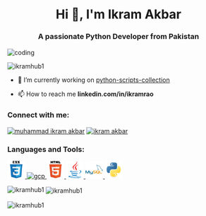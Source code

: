 <h1 align="center">Hi 👋, I'm Ikram Akbar</h1>
<h3 align="center">A passionate Python Developer from Pakistan</h3>
<img align="center" alt="coding" width="400" src="https://encrypted-tbn0.gstatic.com/images?q=tbn:ANd9GcRAzzOlWzYZeT9-HpLl7tQb_ZrPikOeKOyYRtXli10FgJ_yxSe_77U1U-_ork_tixsMVSw&usqp=CAU">
<p align="left"> <img src="https://komarev.com/ghpvc/?username=ikramhub1&label=Profile%20views&color=0e75b6&style=flat" alt="ikramhub1" /> </p>

- 🔭 I’m currently working on [python-scripts-collection](https://github.com/IkramHub1/python-scripts-collection.git)

- 📫 How to reach me **linkedin.com/in/ikramrao**

<h3 align="left">Connect with me:</h3>
<p align="left">
<a href="https://linkedin.com/in/muhammad ikram akbar" target="blank"><img align="center" src="https://raw.githubusercontent.com/rahuldkjain/github-profile-readme-generator/master/src/images/icons/Social/linked-in-alt.svg" alt="muhammad ikram akbar" height="30" width="40" /></a>
<a href="https://fb.com/ikram akbar" target="blank"><img align="center" src="https://raw.githubusercontent.com/rahuldkjain/github-profile-readme-generator/master/src/images/icons/Social/facebook.svg" alt="ikram akbar" height="30" width="40" /></a>
</p>

<h3 align="left">Languages and Tools:</h3>
<p align="left"> <a href="https://www.w3schools.com/css/" target="_blank" rel="noreferrer"> <img src="https://raw.githubusercontent.com/devicons/devicon/master/icons/css3/css3-original-wordmark.svg" alt="css3" width="40" height="40"/> </a> <a href="https://cloud.google.com" target="_blank" rel="noreferrer"> <img src="https://www.vectorlogo.zone/logos/google_cloud/google_cloud-icon.svg" alt="gcp" width="40" height="40"/> </a> <a href="https://www.w3.org/html/" target="_blank" rel="noreferrer"> <img src="https://raw.githubusercontent.com/devicons/devicon/master/icons/html5/html5-original-wordmark.svg" alt="html5" width="40" height="40"/> </a> <a href="https://www.java.com" target="_blank" rel="noreferrer"> <img src="https://raw.githubusercontent.com/devicons/devicon/master/icons/java/java-original.svg" alt="java" width="40" height="40"/> </a> <a href="https://www.mysql.com/" target="_blank" rel="noreferrer"> <img src="https://raw.githubusercontent.com/devicons/devicon/master/icons/mysql/mysql-original-wordmark.svg" alt="mysql" width="40" height="40"/> </a> <a href="https://www.python.org" target="_blank" rel="noreferrer"> <img src="https://raw.githubusercontent.com/devicons/devicon/master/icons/python/python-original.svg" alt="python" width="40" height="40"/> </a> </p>

<p><img align="left" src="https://github-readme-stats.vercel.app/api/top-langs?username=ikramhub1&show_icons=true&locale=en&layout=compact" alt="ikramhub1" /></p>

<p>&nbsp;<img align="center" src="https://github-readme-stats.vercel.app/api?username=ikramhub1&show_icons=true&locale=en" alt="ikramhub1" /></p>

<p><img align="center" src="https://github-readme-streak-stats.herokuapp.com/?user=ikramhub1&" alt="ikramhub1" /></p>

